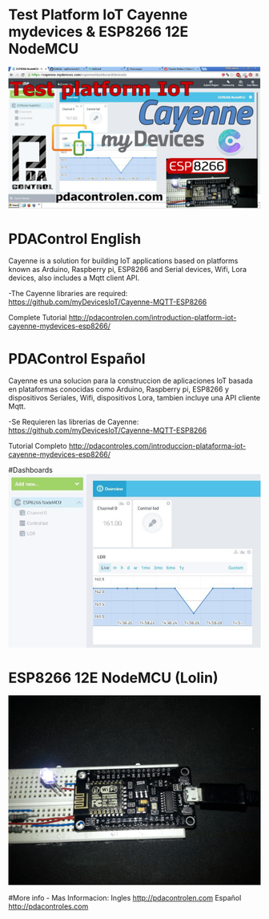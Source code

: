# Test Platform IoT Cayenne mydevices &amp; ESP8266 12E NodeMCU
![Portada](https://github.com/JhonControl/ESP8266_Cayenne_mydevices/blob/master/extras/ESP8266%20Cayenne.jpg)

# PDAControl English

Cayenne is a solution for building IoT applications based on platforms known as Arduino, Raspberry pi, ESP8266 
and Serial devices, Wifi, Lora devices, also includes a Mqtt client API.

-The Cayenne libraries are required:
https://github.com/myDevicesIoT/Cayenne-MQTT-ESP8266

Complete Tutorial
http://pdacontrolen.com/introduction-platform-iot-cayenne-mydevices-esp8266/

# PDAControl Español

Cayenne es una solucion para la construccion de aplicaciones IoT  basada en plataformas conocidas como Arduino, Raspberry pi,
ESP8266 y dispositivos  Seriales, Wifi, dispositivos Lora,  tambien  incluye una API cliente  Mqtt.

-Se Requieren las librerias de Cayenne:
https://github.com/myDevicesIoT/Cayenne-MQTT-ESP8266

Tutorial Completo
http://pdacontroles.com/introduccion-plataforma-iot-cayenne-mydevices-esp8266/

#Dashboards
![Portada](https://github.com/JhonControl/ESP8266_Cayenne_mydevices/blob/master/extras/dashboard%20cayenne%202.JPG)

# ESP8266 12E NodeMCU (Lolin)
![Portada](https://github.com/JhonControl/ESP8266_Cayenne_mydevices/blob/master/extras/NodeMCU_01.jpg)






















#More info - Mas Informacion:
Ingles
http://pdacontrolen.com
Español
http://pdacontroles.com
